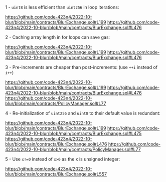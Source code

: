 1 - ```uint8``` is less efficient than ```uint256``` in loop iterations:

https://github.com/code-423n4/2022-10-blur/blob/main/contracts/BlurExchange.sol#L199
https://github.com/code-423n4/2022-10-blur/blob/main/contracts/BlurExchange.sol#L476

2 - Caching array length in for loops can save gas:

https://github.com/code-423n4/2022-10-blur/blob/main/contracts/BlurExchange.sol#L199
https://github.com/code-423n4/2022-10-blur/blob/main/contracts/BlurExchange.sol#L476

3 - Pre-increments are cheaper than post-increments: (use ```++i``` instead of ```i++```)

https://github.com/code-423n4/2022-10-blur/blob/main/contracts/BlurExchange.sol#L199
https://github.com/code-423n4/2022-10-blur/blob/main/contracts/BlurExchange.sol#L476
https://github.com/code-423n4/2022-10-blur/blob/main/contracts/PolicyManager.sol#L77

4 - Re-initialization of ```uint256``` and ```uint8``` to their default value is redundant:

https://github.com/code-423n4/2022-10-blur/blob/main/contracts/BlurExchange.sol#L199
https://github.com/code-423n4/2022-10-blur/blob/main/contracts/BlurExchange.sol#L475
https://github.com/code-423n4/2022-10-blur/blob/main/contracts/BlurExchange.sol#L476
https://github.com/code-423n4/2022-10-blur/blob/main/contracts/PolicyManager.sol#L77

5 - Use ```x!=0``` instead of ```x>0``` as the x is unsigned integer:

https://github.com/code-423n4/2022-10-blur/blob/main/contracts/BlurExchange.sol#L557

